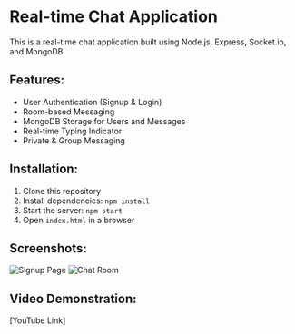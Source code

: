 # Real-time Chat Application

This is a real-time chat application built using Node.js, Express, Socket.io, and MongoDB.

## Features:
- User Authentication (Signup & Login)
- Room-based Messaging
- MongoDB Storage for Users and Messages
- Real-time Typing Indicator
- Private & Group Messaging

## Installation:
1. Clone this repository
2. Install dependencies: `npm install`
3. Start the server: `npm start`
4. Open `index.html` in a browser

## Screenshots:
![Signup Page](screenshots/signup.png)
![Chat Room](screenshots/chat.png)

## Video Demonstration:
[YouTube Link]
